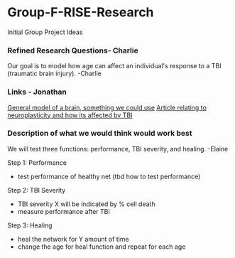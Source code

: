 

# Group-F-RISE-Research
Initial Group Project Ideas 

### Refined Research Questions- Charlie
Our goal is to model how age can affect an individual's response to a TBI (traumatic brain injury). -Charlie

### Links - Jonathan
[General model of a brain, something we could use](https://senselab.med.yale.edu/modeldb/ShowModel?model=147487#tabs-1)
[Article relating to neuroplasticity and how its affected by TBI](https://www.rainbowrehab.com/neuroplasticity-aquired-brain-injury/)

### Description of what we would think would work best
We will test three functions: performance, TBI severity, and healing. -Elaine

Step 1: Performance

- test performance of healthy net (tbd how to test performance)

Step 2: TBI Severity

- TBI severity X will be indicated by % cell death
- measure performance after TBI

Step 3: Healing

- heal the network for Y amount of time 
- change the age for heal function and repeat for each age
